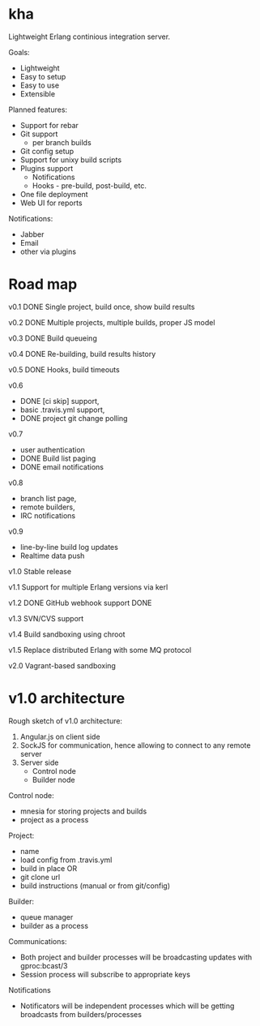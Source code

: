 kha
===

Lightweight Erlang continious integration server.

Goals:

* Lightweight
* Easy to setup
* Easy to use
* Extensible

Planned features:

* Support for rebar
* Git support
  * per branch builds
 * Git config setup
* Support for unixy build scripts
* Plugins support
  * Notifications
  * Hooks - pre-build, post-build, etc.
* One file deployment
* Web UI for reports

Notifications:
* Jabber
* Email
* other via plugins

Road map
========

v0.1 DONE
Single project, build once, show build results

v0.2 DONE
Multiple projects, multiple builds, proper JS model

v0.3 DONE
Build queueing

v0.4 DONE
Re-building, build results history

v0.5 DONE
Hooks, build timeouts

v0.6
* DONE [ci skip] support,
* basic .travis.yml support,
* DONE project git change polling

v0.7
* user authentication
* DONE Build list paging
* DONE email notifications

v0.8
* branch list page, 
* remote builders, 
* IRC notifications

v0.9
* line-by-line build log updates
* Realtime data push

v1.0
Stable release

v1.1
Support for multiple Erlang versions via kerl

v1.2 DONE
GitHub webhook support DONE

v1.3
SVN/CVS support

v1.4
Build sandboxing using chroot

v1.5
Replace distributed Erlang with some MQ protocol

v2.0
Vagrant-based sandboxing


v1.0 architecture
==================

Rough sketch of v1.0 architecture:

1. Angular.js on client side
2. SockJS for communication, hence allowing to connect to any remote server
3. Server side
   * Control node
   * Builder node

Control node:
* mnesia for storing projects and builds
* project as a process

Project:
* name
* load config from .travis.yml
* build in place OR
* git clone url
* build instructions (manual or from git/config)

Builder:
* queue manager
* builder as a process

Communications:
* Both project and builder processes will be broadcasting updates with
gproc:bcast/3
* Session process will subscribe to appropriate keys

Notifications
* Notificators will be independent processes which will be getting
broadcasts from builders/processes
